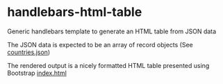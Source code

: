 # handlebars-html-table

Generic handlebars template to generate an HTML table from JSON data

The JSON data is expected to be an array of record objects
(See [countries.json](countries.json))

The rendered output is a nicely formatted HTML table presented using Bootstrap
[index.html](https://vbalasu.github.io/handlebars-html-table/index.html)